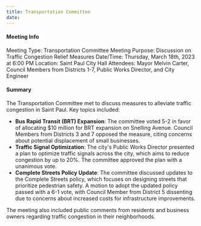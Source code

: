 ```yaml
---
title: Transportation Committee
date: 
---
```

#### Meeting Info
Meeting Type: Transportation Committee Meeting
Purpose: Discussion on Traffic Congestion Relief Measures
Date/Time: Thursday, March 18th, 2023 at 6:00 PM
Location: Saint Paul City Hall
Attendees: Mayor Melvin Carter, Council Members from Districts 1-7, Public Works Director, and City Engineer

#### Summary
The Transportation Committee met to discuss measures to alleviate traffic congestion in Saint Paul. Key topics included:

* **Bus Rapid Transit (BRT) Expansion**: The committee voted 5-2 in favor of allocating $10 million for BRT expansion on Snelling Avenue. Council Members from Districts 3 and 7 opposed the measure, citing concerns about potential displacement of small businesses.
* **Traffic Signal Optimization**: The city's Public Works Director presented a plan to optimize traffic signals across the city, which aims to reduce congestion by up to 20%. The committee approved the plan with a unanimous vote.
* **Complete Streets Policy Update**: The committee discussed updates to the Complete Streets policy, which focuses on designing streets that prioritize pedestrian safety. A motion to adopt the updated policy passed with a 6-1 vote, with Council Member from District 5 dissenting due to concerns about increased costs for infrastructure improvements.

The meeting also included public comments from residents and business owners regarding traffic congestion in their neighborhoods.

